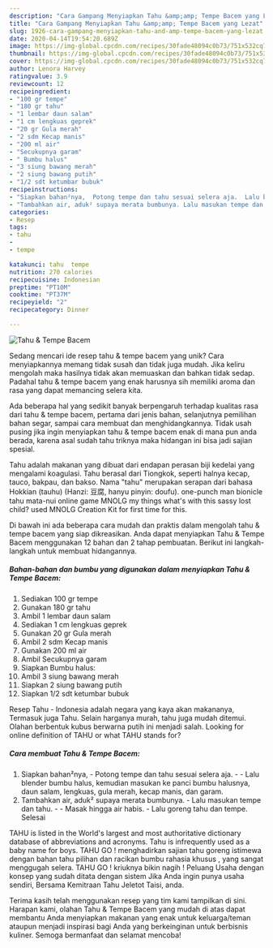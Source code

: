 ```yaml
---
description: "Cara Gampang Menyiapkan Tahu &amp;amp; Tempe Bacem yang Lezat"
title: "Cara Gampang Menyiapkan Tahu &amp;amp; Tempe Bacem yang Lezat"
slug: 1926-cara-gampang-menyiapkan-tahu-and-amp-tempe-bacem-yang-lezat
date: 2020-04-14T19:54:20.689Z
image: https://img-global.cpcdn.com/recipes/30fade48094c0b73/751x532cq70/tahu-tempe-bacem-foto-resep-utama.jpg
thumbnail: https://img-global.cpcdn.com/recipes/30fade48094c0b73/751x532cq70/tahu-tempe-bacem-foto-resep-utama.jpg
cover: https://img-global.cpcdn.com/recipes/30fade48094c0b73/751x532cq70/tahu-tempe-bacem-foto-resep-utama.jpg
author: Lenora Harvey
ratingvalue: 3.9
reviewcount: 12
recipeingredient:
- "100 gr tempe"
- "180 gr tahu"
- "1 lembar daun salam"
- "1 cm lengkuas geprek"
- "20 gr Gula merah"
- "2 sdm Kecap manis"
- "200 ml air"
- "Secukupnya garam"
- " Bumbu halus"
- "3 siung bawang merah"
- "2 siung bawang putih"
- "1/2 sdt ketumbar bubuk"
recipeinstructions:
- "Siapkan bahan²nya,  Potong tempe dan tahu sesuai selera aja.  Lalu blender bumbu halus, kemudian masukan ke panci bumbu halusnya, daun salam, lengkuas, gula merah, kecap manis, dan garam."
- "Tambahkan air, aduk² supaya merata bumbunya. Lalu masukan tempe dan tahu.  Masak hingga air habis. Lalu goreng tahu dan tempe. Selesai"
categories:
- Resep
tags:
- tahu
- 
- tempe

katakunci: tahu  tempe 
nutrition: 270 calories
recipecuisine: Indonesian
preptime: "PT10M"
cooktime: "PT37M"
recipeyield: "2"
recipecategory: Dinner

---
```



![Tahu &amp; Tempe Bacem](https://img-global.cpcdn.com/recipes/30fade48094c0b73/751x532cq70/tahu-tempe-bacem-foto-resep-utama.jpg)

Sedang mencari ide resep tahu &amp; tempe bacem yang unik? Cara menyiapkannya memang tidak susah dan tidak juga mudah. Jika keliru mengolah maka hasilnya tidak akan memuaskan dan bahkan tidak sedap. Padahal tahu &amp; tempe bacem yang enak harusnya sih memiliki aroma dan rasa yang dapat memancing selera kita.

Ada beberapa hal yang sedikit banyak berpengaruh terhadap kualitas rasa dari tahu &amp; tempe bacem, pertama dari jenis bahan, selanjutnya pemilihan bahan segar, sampai cara membuat dan menghidangkannya. Tidak usah pusing jika ingin menyiapkan tahu &amp; tempe bacem enak di mana pun anda berada, karena asal sudah tahu triknya maka hidangan ini bisa jadi sajian spesial.

Tahu adalah makanan yang dibuat dari endapan perasan biji kedelai yang mengalami koagulasi. Tahu berasal dari Tiongkok, seperti halnya kecap, tauco, bakpau, dan bakso. Nama &#34;tahu&#34; merupakan serapan dari bahasa Hokkian (tauhu) (Hanzi: 豆腐, hanyu pinyin: doufu). one-punch man bionicle tahu mata-nui online game MNOLG my things what&#39;s with this sassy lost child? used MNOLG Creation Kit for first time for this.


Di bawah ini ada beberapa cara mudah dan praktis dalam mengolah tahu &amp; tempe bacem yang siap dikreasikan. Anda dapat menyiapkan Tahu &amp; Tempe Bacem menggunakan 12 bahan dan 2 tahap pembuatan. Berikut ini langkah-langkah untuk membuat hidangannya.

<!--inarticleads1-->

##### Bahan-bahan dan bumbu yang digunakan dalam menyiapkan Tahu &amp; Tempe Bacem:

1. Sediakan 100 gr tempe
1. Gunakan 180 gr tahu
1. Ambil 1 lembar daun salam
1. Sediakan 1 cm lengkuas geprek
1. Gunakan 20 gr Gula merah
1. Ambil 2 sdm Kecap manis
1. Gunakan 200 ml air
1. Ambil Secukupnya garam
1. Siapkan  Bumbu halus:
1. Ambil 3 siung bawang merah
1. Siapkan 2 siung bawang putih
1. Siapkan 1/2 sdt ketumbar bubuk


Resep Tahu - Indonesia adalah negara yang kaya akan makananya, Termasuk juga Tahu. Selain harganya murah, tahu juga mudah ditemui. Olahan berbentuk kubus berwarna putih ini menjadi salah. Looking for online definition of TAHU or what TAHU stands for? 

<!--inarticleads2-->

##### Cara membuat Tahu &amp; Tempe Bacem:

1. Siapkan bahan²nya,  - Potong tempe dan tahu sesuai selera aja. -  - Lalu blender bumbu halus, kemudian masukan ke panci bumbu halusnya, daun salam, lengkuas, gula merah, kecap manis, dan garam.
1. Tambahkan air, aduk² supaya merata bumbunya. - Lalu masukan tempe dan tahu. -  - Masak hingga air habis. - Lalu goreng tahu dan tempe. Selesai


TAHU is listed in the World&#39;s largest and most authoritative dictionary database of abbreviations and acronyms. Tahu is infrequently used as a baby name for boys. TAHU GO ! menghadirkan sajian tahu goreng istimewa dengan bahan tahu pilihan dan racikan bumbu rahasia khusus , yang sangat menggugah selera. TAHU GO ! kriuknya bikin nagih ! Peluang Usaha dengan konsep yang sudah ditata dengan sistem Jika Anda ingin punya usaha sendiri, Bersama Kemitraan Tahu Jeletot Taisi, anda. 

Terima kasih telah menggunakan resep yang tim kami tampilkan di sini. Harapan kami, olahan Tahu &amp; Tempe Bacem yang mudah di atas dapat membantu Anda menyiapkan makanan yang enak untuk keluarga/teman ataupun menjadi inspirasi bagi Anda yang berkeinginan untuk berbisnis kuliner. Semoga bermanfaat dan selamat mencoba!
